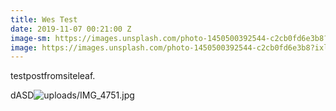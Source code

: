 ```yaml
---
title: Wes Test
date: 2019-11-07 00:21:00 Z
image-sm: https://images.unsplash.com/photo-1450500392544-c2cb0fd6e3b8?ixlib=rb-1.2.1&ixid=eyJhcHBfaWQiOjEyMDd9&auto=format&fit=crop&w=500&q=60
image: https://images.unsplash.com/photo-1450500392544-c2cb0fd6e3b8?ixlib=rb-1.2.1&ixid=eyJhcHBfaWQiOjEyMDd9&auto=format&fit=crop&w=1050&q=80
---
```


testpostfromsiteleaf.

dASD![uploads/IMG_4751.jpg](/uploads/IMG_4751.jpg)